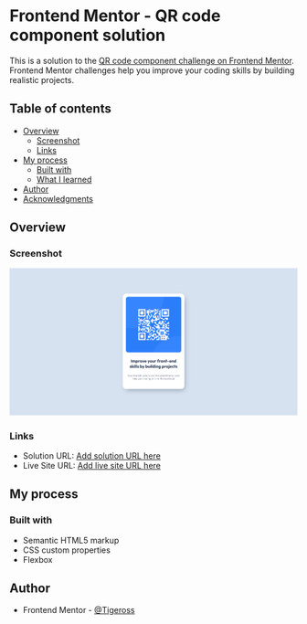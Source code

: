 # Frontend Mentor - QR code component solution

This is a solution to the [QR code component challenge on Frontend Mentor](https://www.frontendmentor.io/challenges/qr-code-component-iux_sIO_H). Frontend Mentor challenges help you improve your coding skills by building realistic projects. 

## Table of contents

- [Overview](#overview)
  - [Screenshot](#screenshot)
  - [Links](#links)
- [My process](#my-process)
  - [Built with](#built-with)
  - [What I learned](#what-i-learned)
- [Author](#author)
- [Acknowledgments](#acknowledgments)

## Overview

### Screenshot

![](./screenshot.png)

### Links

- Solution URL: [Add solution URL here](https://github.com/Tigeross/QR-Code-Component---Frontend-Mentor)
- Live Site URL: [Add live site URL here](https://medium.com/frontend-mentor/a-complete-guide-to-submitting-solutions-on-frontend-mentor-ac6384162248)

## My process

### Built with

- Semantic HTML5 markup
- CSS custom properties
- Flexbox


## Author

- Frontend Mentor - [@Tigeross](https://www.frontendmentor.io/profile/Tigeross)